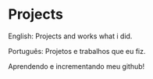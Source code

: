 # Projects
English: Projects and works what i did.

Português: Projetos e trabalhos que eu fiz.

Aprendendo e incrementando meu github!